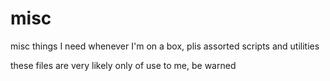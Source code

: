 # misc
misc things I need whenever I'm on a box, plis assorted scripts and utilities

these files are very likely only of use to me, be warned
